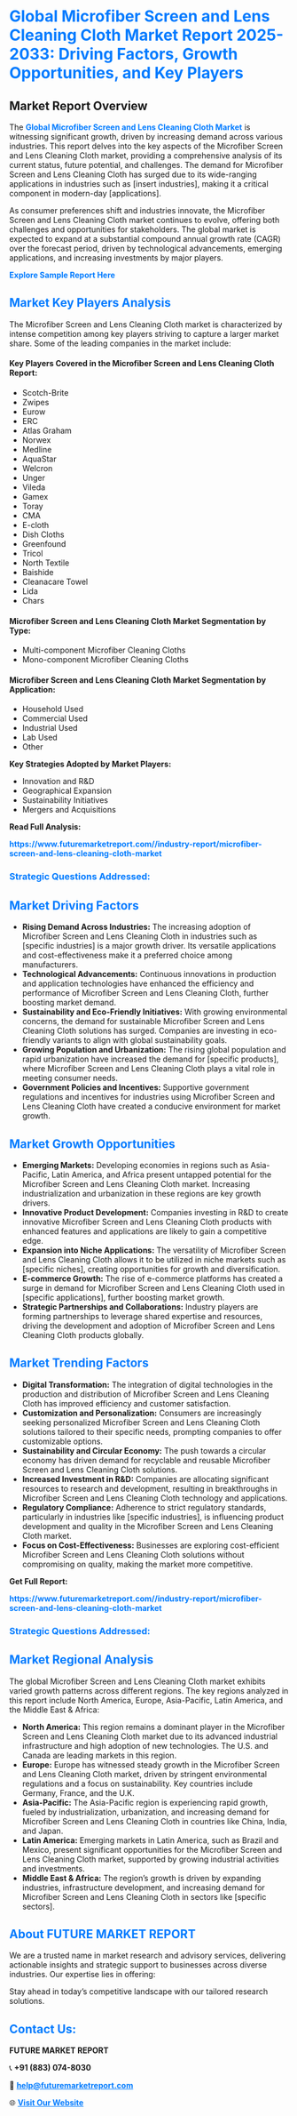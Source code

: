 <h1 style="color: #007BFF;">Global Microfiber Screen and Lens Cleaning Cloth Market Report 2025-2033: Driving Factors, Growth Opportunities, and Key Players</h1>

<section id="overview">
<h2>Market Report Overview</h2>
<p>The <a href="https://www.futuremarketreport.com//industry-report/microfiber-screen-and-lens-cleaning-cloth-market" style="color: #007BFF; text-decoration: none;"><strong>Global Microfiber Screen and Lens Cleaning Cloth Market</strong></a> is witnessing significant growth, driven by increasing demand across various industries. This report delves into the key aspects of the Microfiber Screen and Lens Cleaning Cloth market, providing a comprehensive analysis of its current status, future potential, and challenges. The demand for Microfiber Screen and Lens Cleaning Cloth has surged due to its wide-ranging applications in industries such as [insert industries], making it a critical component in modern-day [applications].</p>
<p>As consumer preferences shift and industries innovate, the Microfiber Screen and Lens Cleaning Cloth market continues to evolve, offering both challenges and opportunities for stakeholders. The global market is expected to expand at a substantial compound annual growth rate (CAGR) over the forecast period, driven by technological advancements, emerging applications, and increasing investments by major players.</p>
</section>

<section id="overview">
<p><a href="https://www.futuremarketreport.com//request-sample/reportId=83516" style="color: #007BFF; text-decoration: none;"><strong>Explore Sample Report Here</strong></a></p>
</section>

<section id="key-players">
<h2 style="color: #007BFF;">Market Key Players Analysis</h2>
<p>The Microfiber Screen and Lens Cleaning Cloth market is characterized by intense competition among key players striving to capture a larger market share. Some of the leading companies in the market include:</p>
<h4>Key Players Covered in the Microfiber Screen and Lens Cleaning Cloth Report:</h4>
<ul><li>Scotch-Brite</li><li>Zwipes</li><li>Eurow</li><li>ERC</li><li>Atlas Graham</li><li>Norwex</li><li>Medline</li><li>AquaStar</li><li>Welcron</li><li>Unger</li><li>Vileda</li><li>Gamex</li><li>Toray</li><li>CMA</li><li>E-cloth</li><li>Dish Cloths</li><li>Greenfound</li><li>Tricol</li><li>North Textile</li><li>Baishide</li><li>Cleanacare Towel</li><li>Lida</li><li>Chars</li></ul>
<h4>Microfiber Screen and Lens Cleaning Cloth Market Segmentation by Type:</h4>
<ul><li>Multi-component Microfiber Cleaning Cloths</li><li>Mono-component Microfiber Cleaning Cloths</li></ul>

<h4>Microfiber Screen and Lens Cleaning Cloth Market Segmentation by Application:</h4>
<ul><li>Household Used</li><li>Commercial Used</li><li>Industrial Used</li><li>Lab Used</li><li>Other</li></ul>
<p><strong>Key Strategies Adopted by Market Players:</strong></p>
<ul>
<li>Innovation and R&D</li>
<li>Geographical Expansion</li>
<li>Sustainability Initiatives</li>
<li>Mergers and Acquisitions</li>
</ul>
</section>

<section>
<p><strong>Read Full Analysis: </strong></p><a href="https://www.futuremarketreport.com//industry-report/microfiber-screen-and-lens-cleaning-cloth-market" style="color: #007BFF; text-decoration: none;"><strong>https://www.futuremarketreport.com//industry-report/microfiber-screen-and-lens-cleaning-cloth-market</strong></a>
<h3 style="color: #007BFF;">Strategic Questions Addressed:</h3>
</section>

<section id="driving-factors">
<h2 style="color: #007BFF;">Market Driving Factors</h2>
<ul>
<li><strong>Rising Demand Across Industries:</strong> The increasing adoption of Microfiber Screen and Lens Cleaning Cloth in industries such as [specific industries] is a major growth driver. Its versatile applications and cost-effectiveness make it a preferred choice among manufacturers.</li>
<li><strong>Technological Advancements:</strong> Continuous innovations in production and application technologies have enhanced the efficiency and performance of Microfiber Screen and Lens Cleaning Cloth, further boosting market demand.</li>
<li><strong>Sustainability and Eco-Friendly Initiatives:</strong> With growing environmental concerns, the demand for sustainable Microfiber Screen and Lens Cleaning Cloth solutions has surged. Companies are investing in eco-friendly variants to align with global sustainability goals.</li>
<li><strong>Growing Population and Urbanization:</strong> The rising global population and rapid urbanization have increased the demand for [specific products], where Microfiber Screen and Lens Cleaning Cloth plays a vital role in meeting consumer needs.</li>
<li><strong>Government Policies and Incentives:</strong> Supportive government regulations and incentives for industries using Microfiber Screen and Lens Cleaning Cloth have created a conducive environment for market growth.</li>
</ul>
</section>

<section id="growth-opportunities">
<h2 style="color: #007BFF;">Market Growth Opportunities</h2>
<ul>
<li><strong>Emerging Markets:</strong> Developing economies in regions such as Asia-Pacific, Latin America, and Africa present untapped potential for the Microfiber Screen and Lens Cleaning Cloth market. Increasing industrialization and urbanization in these regions are key growth drivers.</li>
<li><strong>Innovative Product Development:</strong> Companies investing in R&D to create innovative Microfiber Screen and Lens Cleaning Cloth products with enhanced features and applications are likely to gain a competitive edge.</li>
<li><strong>Expansion into Niche Applications:</strong> The versatility of Microfiber Screen and Lens Cleaning Cloth allows it to be utilized in niche markets such as [specific niches], creating opportunities for growth and diversification.</li>
<li><strong>E-commerce Growth:</strong> The rise of e-commerce platforms has created a surge in demand for Microfiber Screen and Lens Cleaning Cloth used in [specific applications], further boosting market growth.</li>
<li><strong>Strategic Partnerships and Collaborations:</strong> Industry players are forming partnerships to leverage shared expertise and resources, driving the development and adoption of Microfiber Screen and Lens Cleaning Cloth products globally.</li>
</ul>
</section>

<section id="trending-factors">
<h2 style="color: #007BFF;">Market Trending Factors</h2>
<ul>
<li><strong>Digital Transformation:</strong> The integration of digital technologies in the production and distribution of Microfiber Screen and Lens Cleaning Cloth has improved efficiency and customer satisfaction.</li>
<li><strong>Customization and Personalization:</strong> Consumers are increasingly seeking personalized Microfiber Screen and Lens Cleaning Cloth solutions tailored to their specific needs, prompting companies to offer customizable options.</li>
<li><strong>Sustainability and Circular Economy:</strong> The push towards a circular economy has driven demand for recyclable and reusable Microfiber Screen and Lens Cleaning Cloth solutions.</li>
<li><strong>Increased Investment in R&D:</strong> Companies are allocating significant resources to research and development, resulting in breakthroughs in Microfiber Screen and Lens Cleaning Cloth technology and applications.</li>
<li><strong>Regulatory Compliance:</strong> Adherence to strict regulatory standards, particularly in industries like [specific industries], is influencing product development and quality in the Microfiber Screen and Lens Cleaning Cloth market.</li>
<li><strong>Focus on Cost-Effectiveness:</strong> Businesses are exploring cost-efficient Microfiber Screen and Lens Cleaning Cloth solutions without compromising on quality, making the market more competitive.</li>
</ul>
</section>

<section>
<p><strong>Get Full Report: </strong></p><a href="https://www.futuremarketreport.com//industry-report/microfiber-screen-and-lens-cleaning-cloth-market" style="color: #007BFF; text-decoration: none;"><strong>https://www.futuremarketreport.com//industry-report/microfiber-screen-and-lens-cleaning-cloth-market</strong></a>
<h3 style="color: #007BFF;">Strategic Questions Addressed:</h3>
</section>


<section id="regional-analysis">
<h2 style="color: #007BFF;">Market Regional Analysis</h2>
<p>The global Microfiber Screen and Lens Cleaning Cloth market exhibits varied growth patterns across different regions. The key regions analyzed in this report include North America, Europe, Asia-Pacific, Latin America, and the Middle East & Africa:</p>
<ul>
<li><strong>North America:</strong> This region remains a dominant player in the Microfiber Screen and Lens Cleaning Cloth market due to its advanced industrial infrastructure and high adoption of new technologies. The U.S. and Canada are leading markets in this region.</li>
<li><strong>Europe:</strong> Europe has witnessed steady growth in the Microfiber Screen and Lens Cleaning Cloth market, driven by stringent environmental regulations and a focus on sustainability. Key countries include Germany, France, and the U.K.</li>
<li><strong>Asia-Pacific:</strong> The Asia-Pacific region is experiencing rapid growth, fueled by industrialization, urbanization, and increasing demand for Microfiber Screen and Lens Cleaning Cloth in countries like China, India, and Japan.</li>
<li><strong>Latin America:</strong> Emerging markets in Latin America, such as Brazil and Mexico, present significant opportunities for the Microfiber Screen and Lens Cleaning Cloth market, supported by growing industrial activities and investments.</li>
<li><strong>Middle East & Africa:</strong> The region’s growth is driven by expanding industries, infrastructure development, and increasing demand for Microfiber Screen and Lens Cleaning Cloth in sectors like [specific sectors].</li>
</ul>
</section>

<footer>
<h2 style="color: #007BFF;">About FUTURE MARKET REPORT</h2>
<p>We are a trusted name in market research and advisory services, delivering actionable insights and strategic support to businesses across diverse industries. Our expertise lies in offering:</p>

<p>Stay ahead in today’s competitive landscape with our tailored research solutions.</p>

<h2 style="color: #007BFF;">Contact Us:</h2>
<p><strong>FUTURE MARKET REPORT</strong></p>
<p>📞 <strong>+91 (883) 074-8030</strong></p>
<p>📧 <strong><a href="mailto:help@futuremarketreport.com" style="color: #007BFF;">help@futuremarketreport.com</a></strong></p>
<p>🌐 <strong><a href="https://www.futuremarketreport.com/" style="color: #007BFF;">Visit Our Website</a></strong></p>
</footer>